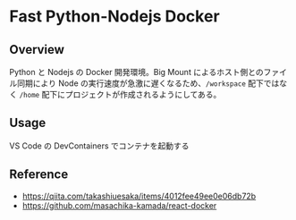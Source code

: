 # Fast Python-Nodejs Docker

## Overview

Python と Nodejs の Docker 開発環境。Big Mount によるホスト側とのファイル同期により Node の実行速度が急激に遅くなるため、`/workspace` 配下ではなく `/home` 配下にプロジェクトが作成されるようにしてある。

## Usage

VS Code の DevContainers でコンテナを起動する

## Reference

* <https://qiita.com/takashiuesaka/items/4012fee49ee0e06db72b>
* <https://github.com/masachika-kamada/react-docker>
